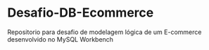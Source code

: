 # Desafio-DB-Ecommerce
Repositorio para desafio de modelagem lógica de um E-commerce desenvolvido no MySQL Workbench
